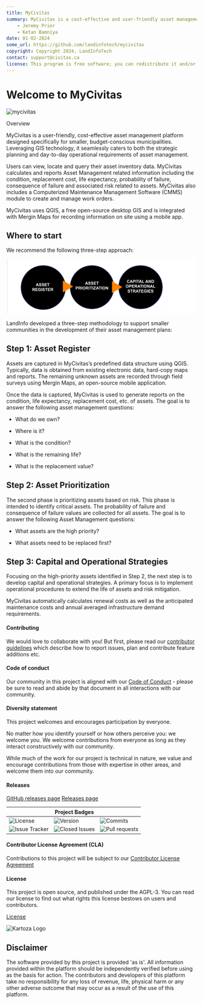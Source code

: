 ```yaml
---
title: MyCivitas
summary: MyCivitas is a cost-effective and user-friendly asset management platform designed specifically for small communities. This comprehensive solution offers an all-inclusive and easy-to-use platform, empowering users to efficiently record and manage their assets within a powerful information system. With MyCivitas, communities can streamline their asset management processes, ensuring a seamless and effective approach to organising and overseeing their valuable resources.
    - Jeremy Prior
    - Ketan Bamniya
date: 01-02-2024
some_url: https://github.com/landinfotech/mycivitas
copyright: Copyright 2024, LandInfoTech
contact: support@civitas.ca
license: This program is free software; you can redistribute it and/or modify it under the terms of the GNU Affero General Public License as published by the Free Software Foundation; either version 3 of the License, or (at your option) any later version.
---
```


# **Welcome to MyCivitas**

![mycivitas](./img/home-1.png)

Overview

MyCivitas is a user-friendly, cost-effective asset management platform designed specifically for smaller, budget-conscious municipalities.  Leveraging GIS technology, it seamlessly caters to both the strategic planning and day-to-day operational requirements of asset management.

Users can view, locate and query their asset inventory data. MyCivitas calculates and reports Asset Management related information including the condition, replacement cost, life expectancy, probability of failure, consequence of failure and associated risk related to assets.  MyCivitas also includes a Computerized Maintenance Management Software (CMMS) module to create and manage work orders.

MyCivitas uses QGIS, a free open-source desktop GIS and is integrated with Mergin Maps for recording information on site using a mobile app.

<!-- ### Purpose -->

## Where to start

We recommend the following three-step approach: 

![Scope](./img/scope-1.png)

LandInfo developed a three-step methodology to support smaller communities in the development of their asset management plans:

## Step 1: Asset Register

Assets are captured in MyCivitas’s predefined data structure using QGIS.  Typically, data is obtained from existing electronic data, hard-copy maps and reports. The remaining unknown assets are recorded through field surveys using Mergin Maps, an open-source mobile application.

Once the data is captured, MyCivitas is used to generate reports on the condition, life expectancy, replacement cost, etc. of assets. The goal is to answer the following asset management questions:

- What do we own?

- Where is it?

- What is the condition?

- What is the remaining life?

- What is the replacement value?

## Step 2: Asset Prioritization

The second phase is prioritizing assets based on risk. This phase is intended to identify critical assets. The probability of failure and consequence of failure values are collected for all assets. The goal is to answer the following Asset Management questions: 

- What assets are the high priority?

- What assets need to be replaced first?

## Step 3: Capital and Operational Strategies

Focusing on the high-priority assets identified in Step 2, the next step is to develop capital and operational strategies. A primary focus is to implement operational procedures to extend the life of assets and risk mitigation.

MyCivitas automatically calculates renewal costs as well as the anticipated maintenance costs and annual averaged infrastructure demand requirements.

<!-- ### Project roadmap

![Project Roadmap]()
[Project Roadmap]() -->
<!-- Either insert link to roadmap or actual roadmap (Speak to team leads) -->

#### Contributing

We would love to collaborate with you! But first, please read our [contributor guidelines](about/contributing.md) which describe how to report issues, plan and contribute feature additions etc.

#### Code of conduct

Our community in this project is aligned with our [Code of Conduct](about/code-of-conduct.md) - please be sure to read and abide by that document in all interactions with our community.

#### Diversity statement

This project welcomes and encourages participation by everyone.

No matter how you identify yourself or how others perceive you: we welcome you. We welcome contributions from everyone as long as they interact constructively with our community.

While much of the work for our project is technical in nature, we value and encourage contributions from those with expertise in other areas, and welcome them into our community.

<!-- ## Project partners -->

<!-- Insert Project Partner Logos and/or Links -->
<!-- ![Project Partner 1]()
[Project Partner 1]() -->

#### Releases

<!-- Insert links to release pages, change as needed -->
[GitHub releases page]()
[Releases page]()

| | **Project Badges** | |
| ----------------------- | ----------------------- | ----------------------- |
| ![License](https://img.shields.io/github/license/landinfotech/mycivitas.svg) | ![Version](https://img.shields.io/github/release/landinfotech/mycivitas.svg) | ![Commits](https://img.shields.io/github/commits-since/landinfotech/mycivitas/{version}.svg) |
| ![Issue Tracker](https://img.shields.io/github/issues/landinfotech/mycivitas.svg) | ![Closed Issues](https://img.shields.io/github/issues-closed/landinfotech/mycivitas.svg) | ![Pull requests](https://img.shields.io/github/issues-pr/landinfotech/mycivitas.svg) |

#### Contributor License Agreement (CLA)
<!-- Insert links to CLA -->
Contributions to this project will be subject to our [Contributor License Agreement]()

#### License

This project is open source, and published under the AGPL-3.
You can read our license to find out what rights this license bestows on users and contributors.

[License](about/license.md)

<!-- Keep the Kartoza Logo at the bottom of the page if the project allows -->
![Kartoza Logo](img/KartozaLogo-320x132.png)

## Disclaimer

<div class="admonition warning"> The software provided by this project is provided 'as is'. All information provided within the platform should be independently verified before using as the basis for action. The contributors and developers of this platform take no responsibility for any loss of revenue, life, physical harm or any other adverse outcome that may occur as a result of the use of this platform. </div>